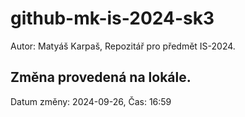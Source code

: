 # github-mk-is-2024-sk3
Autor: Matyáš Karpaš, Repozitář pro předmět IS-2024.

## Změna provedená na lokále.
Datum změny: 2024-09-26, Čas: 16:59